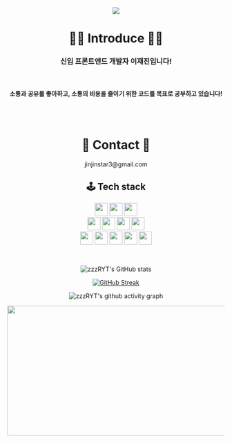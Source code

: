 <div align=center>
<img src="https://capsule-render.vercel.app/api?type=waving&color=0:ed9d0b,100:f94001&height=220&section=header&text=안녕하세요!%20&fontSize=80&desc=zzzRYT's%20GitHub%20입니다!&descAlign=62&fontColor=ffff&animation=scaleIn&fontAlignY=39"/>

<div align=center><h1>👨‍💻 Introduce 👨‍💻</h1></div>
  <h3>신입 프론트엔드 개발자 이재진입니다!</h3>
  <br>
<h4>소통과 공유를 좋아하고, 소통의 비용을 줄이기 위한 코드를 목표로 공부하고 있습니다!</h4>
<br>
<br>
  
  
<div align=center><h1>📧 Contact 📧</h1></div>
jinjinstar3@gmail.com
<br>

## 🕹️ Tech stack

<p align="center>
  <img class="img" src="https://img.shields.io/badge/node.js-339933?style=flat&logo=node.js&logoColor=white" height="30"/>
  <img class="img" src="https://img.shields.io/badge/React-61DAFB?style=flat&logo=React&logoColor=white" height="30"/>
  <img src="https://img.shields.io/badge/next.js-000000?style=flat&logo=next.js&logoColor=white" height="30"/>
  <img src="https://img.shields.io/badge/TanstackQuery-f59e0b?style=flat&logo=ReactQuery&logoColor=white" height="30"/><br/>
  <img src="https://img.shields.io/badge/TypeScript-3178C6?style=flat&logo=TypeScript&logoColor=white" height="30"/>
  <img src="https://img.shields.io/badge/styled components-DB7093?style=flat&logo=styled-components&logoColor=white" height="30"/>
  <img src="https://img.shields.io/badge/Axios-5A29E4?style=flat&logo=Axios&logoColor=white" height="30"/>
  <img src="https://img.shields.io/badge/CSS3-1572B6?style=flat&logo=CSS3&logoColor=white" height="30"/><br/>
  <img src="https://img.shields.io/badge/HTML5-E34F26?style=flat&logo=CSS&logoColor=white" height="30"/>
  <img src="https://img.shields.io/badge/vercel-000000?style=flat&logo=vercel&logoColor=white" height="30"/>
  <img src="https://img.shields.io/badge/git-F05032?style=flat&logo=git&logoColor=white" height="30"/>
  <img src="https://img.shields.io/badge/github-181717?style=flat&logo=github&logoColor=white" height="30"/>
  <img src="https://img.shields.io/badge/storybook-FF4785?style=flat&logo=storybook&logoColor=white" height="30"/>
</p>

<br />

![zzzRYT's GitHub stats](https://github-readme-stats.vercel.app/api?username=zzzRYT&theme=tokyonight&show_icons=true)

[![GitHub Streak](https://streak-stats.demolab.com/?user=zzzRYT&theme=dark)](https://git.io/streak-stats)

![zzzRYT's github activity graph](https://github-readme-activity-graph.vercel.app/graph?username=zzzRYT&theme=tokyo-night)

<a href="https://github.com/devxb/gitanimals">
<img
  src="https://render.gitanimals.org/farms/zzzRYT"
  width="600"
  height="300"
/>
</a>

</div>


<!--
**zzzRYT/zzzRYT** is a ✨ _special_ ✨ repository because its `README.md` (this file) appears on your GitHub profile.

Here are some ideas to get you started:

- 🔭 I’m currently working on ...
- 🌱 I’m currently learning ...
- 👯 I’m looking to collaborate on ...
- 🤔 I’m looking for help with ...
- 💬 Ask me about ...
- 📫 How to reach me: ...
- 😄 Pronouns: ...
- ⚡ Fun fact: ...
-->
